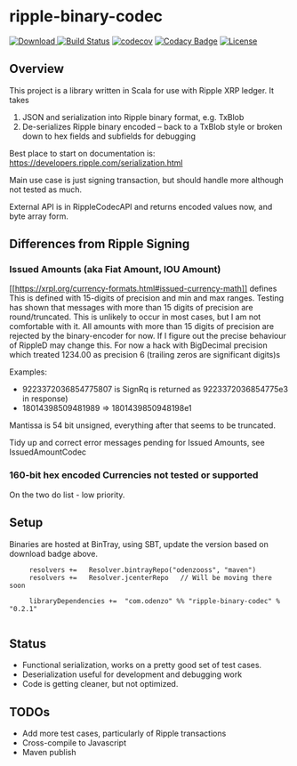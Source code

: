 
# ripple-binary-codec

[ ![Download](https://api.bintray.com/packages/odenzoorg/odenzooss/ripple-binary-codec/images/download.svg) ](https://bintray.com/odenzoorg/odenzooss/ripple-binary-codec/_latestVersion)
[![Build Status](https://travis-ci.com/odenzo/ripple-binary-codec.svg?branch=master)](https://travis-ci.com/odenzo/ripple-binary-codec)
[![codecov](https://codecov.io/gh/odenzo/ripple-binary-codec/branch/master/graph/badge.svg)](https://codecov.io/gh/odenzo/ripple-binary-codec)
[![Codacy Badge](https://api.codacy.com/project/badge/Grade/0ec6db4a57fc4de98a9f52f80a39dc1a)](https://www.codacy.com/app/odenzo/ripple-binary-codec?utm_source=github.com&amp;utm_medium=referral&amp;utm_content=odenzo/ripple-binary-codec&amp;utm_campaign=Badge_Grade)
[![License](https://img.shields.io/badge/License-Apache%202.0-blue.svg)](https://opensource.org/licenses/Apache-2.0)

## Overview

This project is a library written in Scala for use with Ripple XRP ledger.
It takes 

1. JSON and serialization into Ripple binary format, e.g. TxBlob
2. De-serializes Ripple binary encoded – back to a TxBlob style or broken down to hex fields and subfields for 
debugging

  
Best place to start on documentation is:
 https://developers.ripple.com/serialization.html

Main use case is just signing transaction, but should handle more although not tested as much.

External API is in RippleCodecAPI and returns encoded values now, and byte array form.

## Differences from Ripple Signing

### Issued Amounts (aka Fiat Amount, IOU Amount)
  [[https://xrpl.org/currency-formats.html#issued-currency-math]] defines
This is defined with 15-digits of precision and min and max ranges.
Testing has shown that messages with more than 15 digits of precision are round/truncated.
This is unlikely to occur in most cases, but I am not comfortable with it.
All amounts with more than 15 digits of precision are rejected by the binary-encoder for now.
If I figure out the precise behaviour of RippleD may change this.
For now a hack with BigDecimal precision which treated 1234.00 as precision 6 (trailing zeros are significant digits)s 

Examples:
 - 9223372036854775807 is SignRq is returned as 9223372036854775e3 in response)
 - 18014398509481989 =>   1801439850948198e1 

Mantissa is 54 bit unsigned, everything after that seems to be truncated.

Tidy up and correct error messages pending for Issued Amounts, see IssuedAmountCodec

### 160-bit hex encoded Currencies not tested or supported
On the two do list - low priority.

## Setup

Binaries are hosted at BinTray, using SBT, update the version based on download badge above.

```
     resolvers +=   Resolver.bintrayRepo("odenzooss", "maven")
     resolvers +=   Resolver.jcenterRepo   // Will be moving there soon
        
     libraryDependencies +=  "com.odenzo" %% "ripple-binary-codec" % "0.2.1" 
        
```

## Status

- Functional serialization, works on a pretty good set of test cases.
- Deserialization useful for development and debugging work
- Code is getting cleaner, but not optimized. 



## TODOs

* Add more test cases, particularly of Ripple transactions
* Cross-compile to Javascript
* Maven publish
